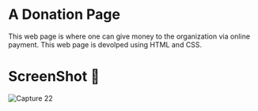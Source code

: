 # A Donation Page
This web page is where one can give money to the organization via online payment. This web page is devolped using HTML and CSS.
# ScreenShot 📸
![Capture 22](https://github.com/Thisisamulya/Login_page/assets/128579615/ab18acfd-89fe-4c4f-9417-c8e361f966a5)

